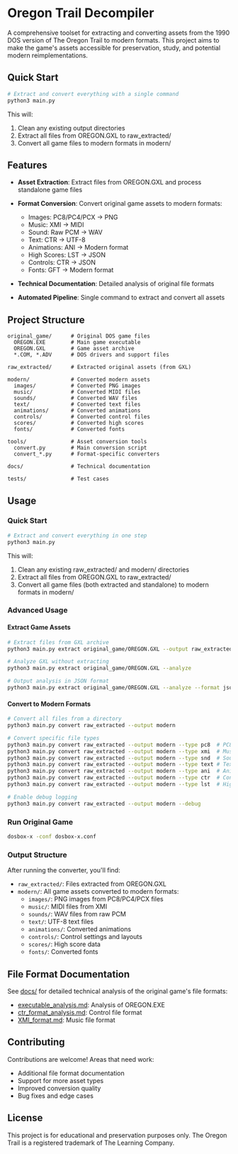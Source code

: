 # Oregon Trail Decompiler

A comprehensive toolset for extracting and converting assets from the 1990 DOS version of The Oregon Trail to modern formats. This project aims to make the game's assets accessible for preservation, study, and potential modern reimplementations.

## Quick Start
```bash
# Extract and convert everything with a single command
python3 main.py
```
This will:
1. Clean any existing output directories
2. Extract all files from OREGON.GXL to raw_extracted/
3. Convert all game files to modern formats in modern/

## Features

- **Asset Extraction**: Extract files from OREGON.GXL and process standalone game files
- **Format Conversion**: Convert original game assets to modern formats:
  - Images: PC8/PC4/PCX → PNG
  - Music: XMI → MIDI
  - Sound: Raw PCM → WAV
  - Text: CTR → UTF-8
  - Animations: ANI → Modern format
  - High Scores: LST → JSON
  - Controls: CTR → JSON
  - Fonts: GFT → Modern format

- **Technical Documentation**: Detailed analysis of original file formats
- **Automated Pipeline**: Single command to extract and convert all assets

## Project Structure

```
original_game/      # Original DOS game files
  OREGON.EXE        # Main game executable
  OREGON.GXL        # Game asset archive
  *.COM, *.ADV      # DOS drivers and support files

raw_extracted/      # Extracted original assets (from GXL)

modern/             # Converted modern assets
  images/           # Converted PNG images
  music/            # Converted MIDI files
  sounds/           # Converted WAV files
  text/             # Converted text files
  animations/       # Converted animations
  controls/         # Converted control files
  scores/           # Converted high scores
  fonts/            # Converted fonts

tools/              # Asset conversion tools
  convert.py        # Main conversion script
  convert_*.py      # Format-specific converters

docs/               # Technical documentation
  
tests/              # Test cases
```

## Usage

### Quick Start
```bash
# Extract and convert everything in one step
python3 main.py
```
This will:
1. Clean any existing raw_extracted/ and modern/ directories
2. Extract all files from OREGON.GXL to raw_extracted/
3. Convert all game files (both extracted and standalone) to modern formats in modern/

### Advanced Usage

#### Extract Game Assets
```bash
# Extract files from GXL archive
python3 main.py extract original_game/OREGON.GXL --output raw_extracted

# Analyze GXL without extracting
python3 main.py extract original_game/OREGON.GXL --analyze

# Output analysis in JSON format
python3 main.py extract original_game/OREGON.GXL --analyze --format json
```

#### Convert to Modern Formats
```bash
# Convert all files from a directory
python3 main.py convert raw_extracted --output modern

# Convert specific file types
python3 main.py convert raw_extracted --output modern --type pc8  # PC8/PCX images
python3 main.py convert raw_extracted --output modern --type xmi  # Music files
python3 main.py convert raw_extracted --output modern --type snd  # Sound files
python3 main.py convert raw_extracted --output modern --type text # Text files
python3 main.py convert raw_extracted --output modern --type ani  # Animations
python3 main.py convert raw_extracted --output modern --type ctr  # Controls
python3 main.py convert raw_extracted --output modern --type lst  # High scores

# Enable debug logging
python3 main.py convert raw_extracted --output modern --debug
```

### Run Original Game
```bash
dosbox-x -conf dosbox-x.conf
```

### Output Structure
After running the converter, you'll find:
- `raw_extracted/`: Files extracted from OREGON.GXL
- `modern/`: All game assets converted to modern formats:
  - `images/`: PNG images from PC8/PC4/PCX files
  - `music/`: MIDI files from XMI
  - `sounds/`: WAV files from raw PCM
  - `text/`: UTF-8 text files
  - `animations/`: Converted animations
  - `controls/`: Control settings and layouts
  - `scores/`: High score data
  - `fonts/`: Converted fonts

## File Format Documentation

See [docs/](docs/) for detailed technical analysis of the original game's file formats:

- [executable_analysis.md](docs/executable_analysis.md): Analysis of OREGON.EXE
- [ctr_format_analysis.md](docs/ctr_format_analysis.md): Control file format
- [XMI_format.md](XMI_format.md): Music file format

## Contributing

Contributions are welcome! Areas that need work:
- Additional file format documentation
- Support for more asset types
- Improved conversion quality
- Bug fixes and edge cases

## License

This project is for educational and preservation purposes only. The Oregon Trail is a registered trademark of The Learning Company.
